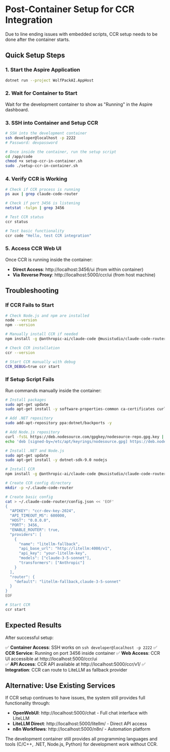 # Post-Container Setup for CCR Integration

Due to line ending issues with embedded scripts, CCR setup needs to be done after the container starts.

## Quick Setup Steps

### 1. Start the Aspire Application
```bash
dotnet run --project WolfPackAI.AppHost
```

### 2. Wait for Container to Start
Wait for the development container to show as "Running" in the Aspire dashboard.

### 3. SSH into Container and Setup CCR
```bash
# SSH into the development container
ssh developer@localhost -p 2222
# Password: devpassword

# Once inside the container, run the setup script
cd /app/code
chmod +x setup-ccr-in-container.sh
sudo ./setup-ccr-in-container.sh
```

### 4. Verify CCR is Working
```bash
# Check if CCR process is running
ps aux | grep claude-code-router

# Check if port 3456 is listening  
netstat -tulpn | grep 3456

# Test CCR status
ccr status

# Test basic functionality
ccr code "Hello, test CCR integration"
```

### 5. Access CCR Web UI
Once CCR is running inside the container:
- **Direct Access**: http://localhost:3456/ui (from within container)  
- **Via Reverse Proxy**: http://localhost:5000/ccr/ui (from host machine)

## Troubleshooting

### If CCR Fails to Start
```bash
# Check Node.js and npm are installed
node --version
npm --version

# Manually install CCR if needed
npm install -g @anthropic-ai/claude-code @musistudio/claude-code-router

# Check CCR installation
ccr --version

# Start CCR manually with debug
CCR_DEBUG=true ccr start
```

### If Setup Script Fails
Run commands manually inside the container:

```bash
# Install packages
sudo apt-get update
sudo apt-get install -y software-properties-common ca-certificates curl gnupg

# Add .NET repository
sudo add-apt-repository ppa:dotnet/backports -y

# Add Node.js repository
curl -fsSL https://deb.nodesource.com/gpgkey/nodesource-repo.gpg.key | sudo gpg --dearmor -o /etc/apt/keyrings/nodesource.gpg
echo 'deb [signed-by=/etc/apt/keyrings/nodesource.gpg] https://deb.nodesource.com/node_22.x nodistro main' | sudo tee /etc/apt/sources.list.d/nodesource.list

# Install .NET and Node.js
sudo apt-get update
sudo apt-get install -y dotnet-sdk-9.0 nodejs

# Install CCR
npm install -g @anthropic-ai/claude-code @musistudio/claude-code-router

# Create CCR config directory
mkdir -p ~/.claude-code-router

# Create basic config
cat > ~/.claude-code-router/config.json << 'EOF'
{
  "APIKEY": "ccr-dev-key-2024",
  "API_TIMEOUT_MS": 600000,
  "HOST": "0.0.0.0",
  "PORT": 3456,
  "ENABLE_ROUTER": true,
  "providers": [
    {
      "name": "litellm-fallback", 
      "api_base_url": "http://litellm:4000/v1",
      "api_key": "your-litellm-key",
      "models": ["claude-3-5-sonnet"],
      "transformers": ["Anthropic"]
    }
  ],
  "router": {
    "default": "litellm-fallback,claude-3-5-sonnet"
  }
}
EOF

# Start CCR
ccr start
```

## Expected Results

After successful setup:

✅ **Container Access**: SSH works on `ssh developer@localhost -p 2222`
✅ **CCR Service**: Running on port 3456 inside container
✅ **Web Access**: CCR UI accessible at http://localhost:5000/ccr/ui  
✅ **API Access**: CCR API available at http://localhost:5000/ccr/v1/
✅ **Integration**: CCR can route to LiteLLM as fallback provider

## Alternative: Use Existing Services

If CCR setup continues to have issues, the system still provides full functionality through:

- **OpenWebUI**: http://localhost:5000/chat - Full chat interface with LiteLLM
- **LiteLLM Direct**: http://localhost:5000/litellm/ - Direct API access
- **n8n Workflows**: http://localhost:5000/n8n/ - Automation platform

The development container still provides all programming languages and tools (C/C++, .NET, Node.js, Python) for development work without CCR.